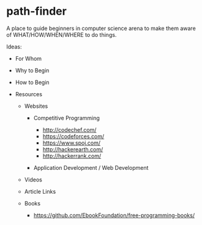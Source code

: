 # path-finder
A place to guide beginners in computer science arena to make them aware of WHAT/HOW/WHEN/WHERE to do things.


Ideas:

* For Whom

* Why to Begin

* How to Begin

* Resources
  
  - Websites
      
      - Competitive Programming
        
        - http://codechef.com/
        - https://codeforces.com/
        - https://www.spoj.com/
        - http://hackerearth.com/
        - http://hackerrank.com/
      
      - Application Development / Web Development
  
  - Videos
  
  - Article Links
  
  - Books
    
     - https://github.com/EbookFoundation/free-programming-books/
